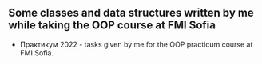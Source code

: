 ## Some classes and data structures written by me while taking the OOP course at FMI Sofia

* Практикум 2022 - tasks given by me for the OOP practicum course at FMI Sofia.
